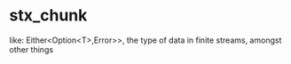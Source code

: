 # stx_chunk
like: Either&lt;Option&lt;T>,Error>>, the type of data in finite streams, amongst other things
